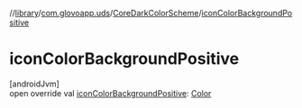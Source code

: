 //[library](../../../index.md)/[com.glovoapp.uds](../index.md)/[CoreDarkColorScheme](index.md)/[iconColorBackgroundPositive](icon-color-background-positive.md)

# iconColorBackgroundPositive

[androidJvm]\
open override val [iconColorBackgroundPositive](icon-color-background-positive.md): [Color](https://developer.android.com/reference/kotlin/androidx/compose/ui/graphics/Color.html)
